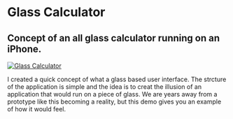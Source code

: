# Glass Calculator

## Concept of an all glass calculator running on an iPhone.

[![Glass Calculator](.github/assets/glass-calculator.gif)](https://vimeo.com/494879776)

I created a quick concept of what a glass based user interface. The strcture of the application is simple and the idea is to creat the illusion of an application that would run on a piece of glass. We are years away from a prototype like this becoming a reality, but this demo gives you an example of how it would feel.